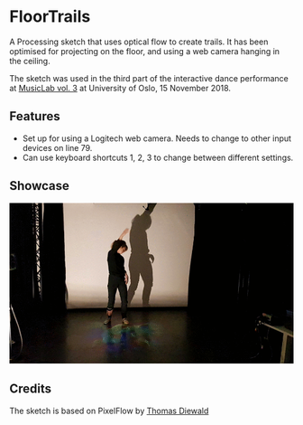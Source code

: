 # FloorTrails

A Processing sketch that uses optical flow to create trails. It has been optimised for projecting on the floor, and using a web camera hanging in the ceiling. 

The sketch was used in the third part of the interactive dance performance at [MusicLab vol. 3](https://www.hf.uio.no/ritmo/english/news-and-events/events/musiclab/2018/rhythm/index.html)
at University of Oslo, 15 November 2018. 

## Features ##

- Set up for using a Logitech web camera. Needs to change to other input devices on line 79.
- Can use keyboard shortcuts 1, 2, 3 to change between different settings. 

## Showcase

![Animation](20181112_185203-ANIMATION.gif)

## Credits

The sketch is based on PixelFlow by [Thomas Diewald](http://thomasdiewald.com) 
